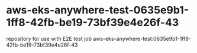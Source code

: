 # aws-eks-anywhere-test-0635e9b1-1ff8-42fb-be19-73bf39e4e26f-43
repository for use with E2E test job aws-eks-anywhere-test:0635e9b1-1ff8-42fb-be19-73bf39e4e26f-43
